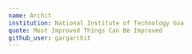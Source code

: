 ```yaml
---
name: Archit
institution: National Institute of Technology Goa
quote: Most Improved Things Can Be Improved
github_user: gargarchit
---
```

